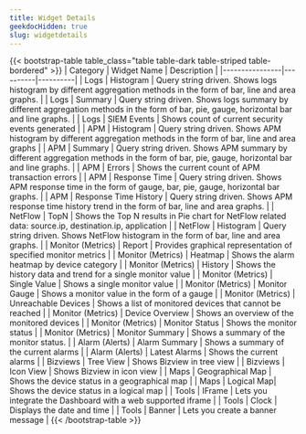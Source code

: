 ```yaml
---
title: Widget Details
geekdocHidden: true
slug: widgetdetails
---
```



{{< bootstrap-table table_class="table table-dark table-striped table-bordered" >}}
| Category          | Widget Name     | Description    |
|----------------|----------|----------|
| Logs           | Histogram     | Query string driven. Shows logs histogram by different aggregation methods in the form of bar, line and area graphs.     |
| Logs | Summary | Query string driven. Shows logs summary by different aggregation methods in the form of bar, pie, gauge, horizontal bar and line graphs. |
| Logs | SIEM Events | Shows count of current security events generated |
| APM | Histogram | Query string driven. Shows APM histogram by different aggregation methods in the form of bar, line and area graphs |
| APM | Summary | Query string driven. Shows APM summary by different aggregation methods in the form of bar, pie, gauge, horizontal bar and line graphs. |
| APM | Errors | Shows the current count of APM transaction errors  |
| APM | Response Time | Query string driven. Shows APM response time in the form of gauge, bar, pie, gauge, horizontal bar graphs. |
| APM | Response Time History | Query string driven. Shows APM response time history trend in the form of bar, line and area graphs. |
| NetFlow | TopN | Shows the Top N results in Pie chart for NetFlow related data: source.ip, destination.ip, application |
| NetFlow | Histogram | Query string driven. Shows NetFlow histogram in the form of bar, line and area graphs. |
| Monitor (Metrics) | Report | Provides graphical representation of specified monitor metrics  |
| Monitor (Metrics) | Heatmap | Shows the alarm heatmap by device category |
| Monitor (Metrics) | History | Shows the history data and trend for a single monitor value |
| Monitor (Metrics) | Single Value | Shows a single monitor value |
| Monitor (Metrics) | Monitor Gauge | Shows a monitor value in the form of a gauge |
| Monitor (Metrics) | Unreachable Devices | Shows a list of monitored devices that cannot be reached |
| Monitor (Metrics) | Device Overview | Shows an overview of the monitored devices |
| Monitor (Metrics) | Monitor Status | Shows the monitor status |
| Monitor (Metrics) | Monitor Summary | Shows a summary of the monitor status. |
| Alarm (Alerts) | Alarm Summary | Shows a summary of the current alarms |
| Alarm (Alerts) | Latest Alarms | Shows the current alarms |
| Bizviews | Tree View | Shows Bizview in tree view |
| Bizviews | Icon View | Shows Bizview in icon view |
| Maps | Geographical Map | Shows the device status in a geographical map |
| Maps | Logical Map| Shows the device status in a logical map    |
| Tools | IFrame | Lets you integrate the Dashboard with a web supported iframe |
| Tools | Clock | Displays the date and time |
| Tools | Banner | Lets you create a banner message |
{{< /bootstrap-table >}}
